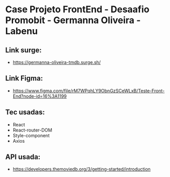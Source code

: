 # Case Projeto FrontEnd - Desaafio Promobit - Germanna Oliveira - Labenu

## Link surge:
* https://germanna-oliveira-tmdb.surge.sh/

## Link Figma:
* https://www.figma.com/file/rM7WPqhLY9ObnGzSCeWLxB/Teste-Front-End?node-id=16%3A1199

## Tec usadas:
* React
* React-router-DOM
* Style-component
* Axios

## API usada:
* https://developers.themoviedb.org/3/getting-started/introduction